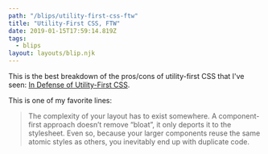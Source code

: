 ```yaml
---
path: "/blips/utility-first-css-ftw"
title: "Utility-First CSS, FTW"
date: 2019-01-15T17:59:14.819Z
tags:
  - blips
layout: layouts/blip.njk
---
```


This is the best breakdown of the pros/cons of utility-first CSS that I've seen: [In Defense of Utility-First CSS](https://frontstuff.io/in-defense-of-utility-first-css).

This is one of my favorite lines:

> The complexity of your layout has to exist somewhere. A component-first approach doesn’t remove “bloat”, it only deports it to the stylesheet. Even so, because your larger components reuse the same atomic styles as others, you inevitably end up with duplicate code.
